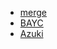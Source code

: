 - [merge](https://opensea.io/collection/m)
- [BAYC](https://boredapeyachtclub.com)
- [Azuki](https://www.azuki.com/)

